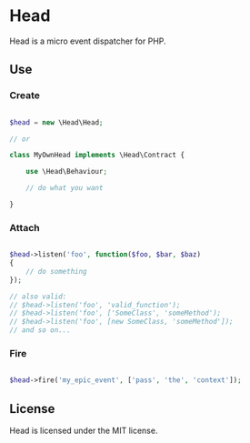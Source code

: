 # Head

Head is a micro event dispatcher for PHP.

## Use

### Create

```php

$head = new \Head\Head;

// or

class MyOwnHead implements \Head\Contract {

    use \Head\Behaviour;

    // do what you want

}

```

### Attach

```php

$head->listen('foo', function($foo, $bar, $baz)
{
    // do something
});

// also valid:
// $head->listen('foo', 'valid_function');
// $head->listen('foo', ['SomeClass', 'someMethod');
// $head->listen('foo', [new SomeClass, 'someMethod']);
// and so on...

```

### Fire

```php

$head->fire('my_epic_event', ['pass', 'the', 'context']);

```

## License

Head is licensed under the MIT license.

